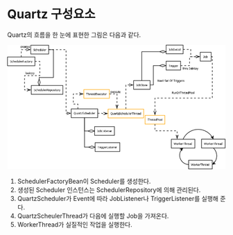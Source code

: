 # Quartz 구성요소

Quartz의 흐름을 한 눈에 표현한 그림은 다음과 같다.

![img](./images/image_8.png)

1. SchedulerFactoryBean이 Scheduler를 생성한다.
2. 생성된 Scheduler 인스턴스는 SchedulerRepository에 의해 관리된다.
3. QuartzScheduler가 Event에 따라 JobListener나 TriggerListener를 실행해 준다.
4. QuartzScheulerThread가 다음에 실행할 Job을 가져온다.
5. WorkerThread가 실질적인 작업을 실행한다.